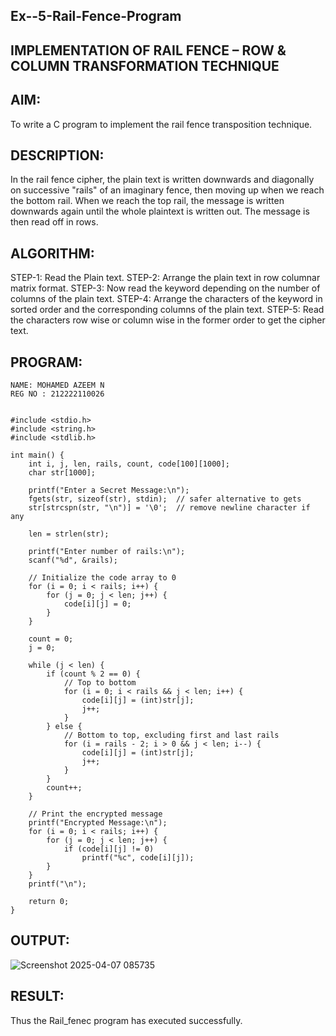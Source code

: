 ## Ex--5-Rail-Fence-Program

## IMPLEMENTATION OF RAIL FENCE – ROW & COLUMN TRANSFORMATION TECHNIQUE

## AIM:

To write a C program to implement the rail fence transposition technique.

## DESCRIPTION:

In the rail fence cipher, the plain text is written downwards and diagonally on successive "rails" of an imaginary fence, then moving up when we reach the bottom rail. When we reach the top rail, the message is written downwards again until the whole plaintext is written out. The message is then read off in rows.

## ALGORITHM:
STEP-1: Read the Plain text. STEP-2: Arrange the plain text in row columnar matrix format. STEP-3: Now read the keyword depending on the number of columns of the plain text. STEP-4: Arrange the characters of the keyword in sorted order and the corresponding columns of the plain text. STEP-5: Read the characters row wise or column wise in the former order to get the cipher text.

## PROGRAM:
```
NAME: MOHAMED AZEEM N
REG NO : 212222110026


#include <stdio.h>
#include <string.h>
#include <stdlib.h>

int main() {
    int i, j, len, rails, count, code[100][1000];
    char str[1000];

    printf("Enter a Secret Message:\n");
    fgets(str, sizeof(str), stdin);  // safer alternative to gets
    str[strcspn(str, "\n")] = '\0';  // remove newline character if any

    len = strlen(str);

    printf("Enter number of rails:\n");
    scanf("%d", &rails);

    // Initialize the code array to 0
    for (i = 0; i < rails; i++) {
        for (j = 0; j < len; j++) {
            code[i][j] = 0;
        }
    }

    count = 0;
    j = 0;

    while (j < len) {
        if (count % 2 == 0) {
            // Top to bottom
            for (i = 0; i < rails && j < len; i++) {
                code[i][j] = (int)str[j];
                j++;
            }
        } else {
            // Bottom to top, excluding first and last rails
            for (i = rails - 2; i > 0 && j < len; i--) {
                code[i][j] = (int)str[j];
                j++;
            }
        }
        count++;
    }

    // Print the encrypted message
    printf("Encrypted Message:\n");
    for (i = 0; i < rails; i++) {
        for (j = 0; j < len; j++) {
            if (code[i][j] != 0)
                printf("%c", code[i][j]);
        }
    }
    printf("\n");

    return 0;
}

```
## OUTPUT:
![Screenshot 2025-04-07 085735](https://github.com/user-attachments/assets/c9f6858b-cc59-4b24-ba8f-71dfde9a0684)

## RESULT:
Thus the Rail_fenec program has executed successfully.
